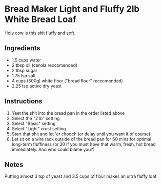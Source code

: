 # Bread Maker Light and Fluffy 2lb White Bread Loaf
Holy cow is this shit fluffy and soft.

## Ingredients
* 1.5 cups water
* 2 tbsp oil (canola reccomended)
* 2 tbsp sugar
* 1.75 tsp salt
* 4 cups (500g) white flour ("bread flour" reccomended)
* 2.25 tsp active dry yeast

## Instructions
1. Yeet the shit into the bread pan in the order listed above
3. Select the "2 lb" setting
4. Select "Basic" setting
5. Select "Light" crust setting
6. Start that shit and let 'er chooch (or delay until you want it of course)
7. Let sit on a wire rack outside of the bread pan for 60 mins for optimal long-term fluffiness (or 20 if you must have that warm, fresh, hot bread immediately. And who could blame you?)

## Notes
Putting almost 3 tsp of yeast and 3.5 cups of flour makes an ultra fluffy loaf.
